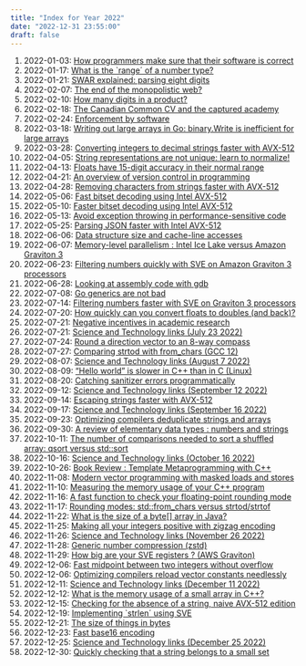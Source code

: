 ```yaml
---
title: "Index for Year 2022"
date: "2022-12-31 23:55:00"
draft: false
---
```


1. 2022-01-03: [How programmers make sure that their software is correct](/lemire/blog/2022/01-03-how-programmers-make-sure-that-their-software-is-correct)
2. 2022-01-17: [What is the `range´ of a number type?](/lemire/blog/2022/01-17-what-is-the-range-of-a-number-type)
3. 2022-01-21: [SWAR explained: parsing eight digits](/lemire/blog/2022/01-21-swar-explained-parsing-eight-digits)
4. 2022-02-07: [The end of the monopolistic web?](/lemire/blog/2022/02-07-the-end-of-the-monopolistic-web-era)
5. 2022-02-10: [How many digits in a product?](/lemire/blog/2022/02-10-how-many-digits-in-a-product)
6. 2022-02-18: [The Canadian Common CV and the captured academy](/lemire/blog/2022/02-18-the-canadian-common-cv-and-the-captured-academy)
7. 2022-02-24: [Enforcement by software](/lemire/blog/2022/02-24-enforcement-by-software)
8. 2022-03-18: [Writing out large arrays in Go: binary.Write is inefficient for large arrays](/lemire/blog/2022/03-18-writing-out-large-arrays-in-go-binary-write-is-inefficient-for-large-arrays)
9. 2022-03-28: [Converting integers to decimal strings faster with AVX-512](/lemire/blog/2022/03-28-converting-integers-to-decimal-strings-faster-with-avx-512)
10. 2022-04-05: [String representations are not unique: learn to normalize!](/lemire/blog/2022/04-05-string-representations-are-not-unique-learn-to-normalize)
11. 2022-04-13: [Floats have 15-digit accuracy in their normal range](/lemire/blog/2022/04-13-floats-have-15-digit-accuracy-in-their-normal-range)
12. 2022-04-21: [An overview of version control in programming](/lemire/blog/2022/04-21-an-overview-of-version-control-in-programming)
13. 2022-04-28: [Removing characters from strings faster with AVX-512](/lemire/blog/2022/04-28-removing-characters-from-strings-faster-with-avx-512)
14. 2022-05-06: [Fast bitset decoding using Intel AVX-512](/lemire/blog/2022/05-06-fast-bitset-decoding-using-intel-avx-512)
15. 2022-05-10: [Faster bitset decoding using Intel AVX-512](/lemire/blog/2022/05-10-faster-bitset-decoding-using-intel-avx-512)
16. 2022-05-13: [Avoid exception throwing in performance-sensitive code](/lemire/blog/2022/05-13-avoid-exception-throwing-in-performance-sensitive-code)
17. 2022-05-25: [Parsing JSON faster with Intel AVX-512](/lemire/blog/2022/05-25-parsing-json-faster-with-intel-avx-512)
18. 2022-06-06: [Data structure size and cache-line accesses](/lemire/blog/2022/06-06-data-structure-size-and-cache-line-accesses)
19. 2022-06-07: [Memory-level parallelism : Intel Ice Lake versus Amazon Graviton 3](/lemire/blog/2022/06-07-memory-level-parallelism-intel-ice-lake-versus-amazon-graviton-3)
20. 2022-06-23: [Filtering numbers quickly with SVE on Amazon Graviton 3 processors](/lemire/blog/2022/06-23-filtering-numbers-quickly-with-sve-on-amazon-graviton-3-processors)
21. 2022-06-28: [Looking at assembly code with gdb](/lemire/blog/2022/06-28-looking-at-assembly-code-with-gdb)
22. 2022-07-08: [Go generics are not bad](/lemire/blog/2022/07-08-go-generics-are-not-bad)
23. 2022-07-14: [Filtering numbers faster with SVE on Graviton 3 processors](/lemire/blog/2022/07-14-filtering-numbers-faster-with-sve-on-amazon-graviton-3-processors)
24. 2022-07-20: [How quickly can you convert floats to doubles (and back)?](/lemire/blog/2022/07-20-how-quickly-can-you-convert-floats-to-doubles-and-back)
25. 2022-07-21: [Negative incentives in academic research](/lemire/blog/2022/07-21-negative-incentives-in-academic-research)
26. 2022-07-21: [Science and Technology links (July 23 2022)](/lemire/blog/2022/07-21-science-and-techno)
27. 2022-07-24: [Round a direction vector to an 8-way compass](/lemire/blog/2022/07-24-round-a-direction-vector-to-the-nearest-8-way-compass)
28. 2022-07-27: [Comparing strtod with from_chars (GCC 12)](/lemire/blog/2022/07-27-comparing-strtod-with-from_chars-gcc-12)
29. 2022-08-07: [Science and Technology links (August 7 2022)](/lemire/blog/2022/08-07-science-and-technology-links-august-7-2022)
30. 2022-08-09: [&#8220;Hello world&#8221; is slower in C++ than in C (Linux)](/lemire/blog/2022/08-09-hello-world-is-slower-in-c-than-in-c-linux)
31. 2022-08-20: [Catching sanitizer errors programmatically](/lemire/blog/2022/08-20-catching-sanitizer-errors-programmatically)
32. 2022-09-12: [Science and Technology links (September 12 2022)](/lemire/blog/2022/09-12-science-techno-links)
33. 2022-09-14: [Escaping strings faster with AVX-512](/lemire/blog/2022/09-14-escaping-strings-faster-with-avx-512)
34. 2022-09-17: [Science and Technology links (September 16 2022)](/lemire/blog/2022/09-17-science-and-technology-links-september-16-2022)
35. 2022-09-23: [Optimizing compilers deduplicate strings and arrays](/lemire/blog/2022/09-23-optimizing-compilers-deduplicate-strings-and-arrays)
36. 2022-09-30: [A review of elementary data types : numbers and strings](/lemire/blog/2022/09-30-a-review-of-elementary-data-types-numbers-and-strings)
37. 2022-10-11: [The number of comparisons needed to sort a shuffled array: qsort versus std::sort](/lemire/blog/2022/10-11-the-number-of-comparisons-needed-to-sort-a-shuffled-array-qsort-versus-stdsort)
38. 2022-10-16: [Science and Technology links (October 16 2022)](/lemire/blog/2022/10-16-science-and-technology-links-october-16-2022)
39. 2022-10-26: [Book Review : Template Metaprogramming with C++](/lemire/blog/2022/10-26-book-review-template-metaprogramming-with-c)
40. 2022-11-08: [Modern vector programming with masked loads and stores](/lemire/blog/2022/11-08-modern-vector-programming-with-masked-loads-and-stores)
41. 2022-11-10: [Measuring the memory usage of your C++ program](/lemire/blog/2022/11-10-measuring-the-memory-usage-of-your-c-program)
42. 2022-11-16: [A fast function to check your floating-point rounding mode](/lemire/blog/2022/11-16-a-fast-function-to-check-your-floating-point-rounding-mode)
43. 2022-11-17: [Rounding modes: std::from_chars versus strtod/strtof](/lemire/blog/2022/11-17-stdfrom_chars-versus-strtod-strtof)
44. 2022-11-22: [What is the size of a byte[] array in Java?](/lemire/blog/2022/11-22-what-is-the-size-of-a-byte-array-in-java)
45. 2022-11-25: [Making all your integers positive with zigzag encoding](/lemire/blog/2022/11-25-making-all-your-integers-positive-with-zigzag-encoding)
46. 2022-11-26: [Science and Technology links (November 26 2022)](/lemire/blog/2022/11-26-science-and-technology-links-november-26-2022)
47. 2022-11-28: [Generic number compression (zstd)](/lemire/blog/2022/11-28-generic-number-compression-zstd)
48. 2022-11-29: [How big are your SVE registers ? (AWS Graviton)](/lemire/blog/2022/11-29-how-big-are-your-sve-registers-aws-graviton)
49. 2022-12-06: [Fast midpoint between two integers without overflow](/lemire/blog/2022/12-06-fast-midpoint-between-two-integers-without-overflow)
50. 2022-12-06: [Optimizing compilers reload vector constants needlessly](/lemire/blog/2022/12-06-optimizing-compilers-reload-vector-constants-needlessly)
51. 2022-12-11: [Science and Technology links (December 11 2022)](/lemire/blog/2022/12-11-science-and-technology-links-december-11-2022)
52. 2022-12-12: [What is the memory usage of a small array in C++?](/lemire/blog/2022/12-12-what-is-the-memory-usage-of-a-small-array-in-c)
53. 2022-12-15: [Checking for the absence of a string, naive AVX-512 edition](/lemire/blog/2022/12-15-checking-for-the-absence-of-a-string-naive-avx-512-edition)
54. 2022-12-19: [Implementing `strlen´ using SVE](/lemire/blog/2022/12-19-implementing-strlen-using-sve)
55. 2022-12-21: [The size of things in bytes](/lemire/blog/2022/12-21-the-size-of-things-in-bytes)
56. 2022-12-23: [Fast base16 encoding](/lemire/blog/2022/12-23-fast-base16-encoding)
57. 2022-12-25: [Science and Technology links (December 25 2022)](/lemire/blog/2022/12-25-science-and-technology-links-december-25-2022)
58. 2022-12-30: [Quickly checking that a string belongs to a small set](/lemire/blog/2022/12-30-quickly-checking-that-a-string-belongs-to-a-small-set)



